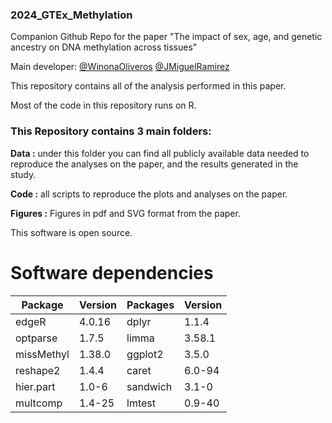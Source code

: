 ### 2024_GTEx_Methylation
Companion Github Repo for the paper "The impact of sex, age, and genetic ancestry on DNA methylation across tissues"

Main developer: 
[@WinonaOliveros](https://github.com/wod31) 
[@JMiguelRamirez](https://github.com/JMiguelRamirez) 

This repository contains all of the analysis performed in this paper.

Most of the code in this repository runs on R.

### This Repository contains 3 main folders:

**Data :** under this folder you can find all publicly available data needed to reproduce the analyses on the paper, and the results generated in the study.

**Code :** all scripts to reproduce the plots and analyses on the paper.

**Figures :** Figures in pdf and SVG format from the paper.

This software is open source.

# Software dependencies

| Package | Version | Packages | Version |
| -------- | ------- | ------- |------- |
| edgeR | 4.0.16 | dplyr | 1.1.4 |
| optparse | 1.7.5 | limma | 3.58.1 |
| missMethyl | 1.38.0 | ggplot2 | 3.5.0 |
| reshape2 | 1.4.4 | caret | 6.0-94 |
| hier.part | 1.0-6 | sandwich | 3.1-0 |
| multcomp | 1.4-25 | lmtest | 0.9-40 |

